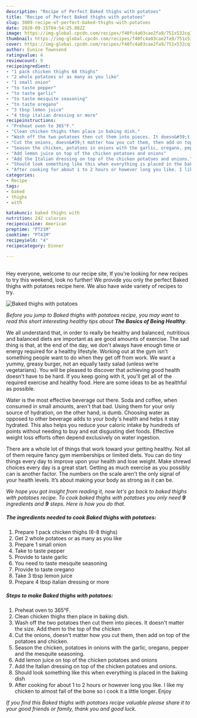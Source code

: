 ```yaml
---
description: "Recipe of Perfect Baked thighs with potatoes"
title: "Recipe of Perfect Baked thighs with potatoes"
slug: 3009-recipe-of-perfect-baked-thighs-with-potatoes
date: 2020-09-15T04:54:25.082Z
image: https://img-global.cpcdn.com/recipes/f40fc4a03cae2fa9/751x532cq70/baked-thighs-with-potatoes-recipe-main-photo.jpg
thumbnail: https://img-global.cpcdn.com/recipes/f40fc4a03cae2fa9/751x532cq70/baked-thighs-with-potatoes-recipe-main-photo.jpg
cover: https://img-global.cpcdn.com/recipes/f40fc4a03cae2fa9/751x532cq70/baked-thighs-with-potatoes-recipe-main-photo.jpg
author: Eunice Townsend
ratingvalue: 4
reviewcount: 9
recipeingredient:
- "1 pack chicken thighs 68 thighs"
- "2 whole potatoes or as many as you like"
- "1 small onion"
- "to taste pepper"
- "to taste garlic"
- "to taste mesquite seasoning"
- "to taste oregano"
- "3 tbsp lemon juice"
- "4 tbsp italian dressing or more"
recipeinstructions:
- "Preheat oven to 365°F."
- "Clean chicken thighs then place in baking dish."
- "Wash off the two potatoes then cut them into pieces. It doesn&#39;t matter the size. Add them to the top of the chicken"
- "Cut the onions, doesn&#39;t matter how you cut them, then add on top of the potatoes and chicken."
- "Season the chicken, potatoes in onions with the garlic, oregano, pepper and the mesquite seasoning."
- "Add lemon juice on top of the chicken potatoes and onions"
- "Add the Italian dressing on top of the chicken potatoes and onions."
- "Should look something like this when everything is placed in the baking dish"
- "After cooking for about 1 to 2 hours or however long you like. I like my chicken to almost fall of the bone so i cook it a little longer. Enjoy"
categories:
- Recipe
tags:
- baked
- thighs
- with

katakunci: baked thighs with 
nutrition: 242 calories
recipecuisine: American
preptime: "PT21M"
cooktime: "PT41M"
recipeyield: "4"
recipecategory: Dinner

---
```

<br>
Hey everyone, welcome to our recipe site, If you're looking for new recipes to try this weekend, look no further! We provide you only the perfect Baked thighs with potatoes recipe here. We also have wide variety of recipes to try.
<br>


![Baked thighs with potatoes](https://img-global.cpcdn.com/recipes/f40fc4a03cae2fa9/751x532cq70/baked-thighs-with-potatoes-recipe-main-photo.jpg)

<i>Before you jump to Baked thighs with potatoes recipe, you may want to read this short interesting healthy tips about <strong>The Basics of Being Healthy</strong>.</i>

We all understand that, in order to really be healthy and balanced, nutritious and balanced diets are important as are good amounts of exercise. The sad thing is that, at the end of the day, we don't always have enough time or energy required for a healthy lifestyle. Working out at the gym isn't something people want to do when they get off from work. We want a yummy, greasy burger, not an equally tasty salad (unless we’re vegetarians). You will be pleased to discover that achieving good health doesn't have to be hard. If you keep going with it, you'll get all of the required exercise and healthy food. Here are some ideas to be as healthful as possible.

Water is the most effective beverage out there. Soda and coffee, when consumed in small amounts, aren't that bad. Using them for your only source of hydration, on the other hand, is dumb. Choosing water as opposed to other beverage adds to your body's health and helps it stay hydrated. This also helps you reduce your caloric intake by hundreds of points without needing to buy and eat disgusting diet foods. Effective weight loss efforts often depend exclusively on water ingestion.

There are a whole lot of things that work toward your getting healthy. Not all of them require fancy gym memberships or limited diets. You can do tiny things every day to improve upon your health and lose weight. Make shrewd choices every day is a great start. Getting as much exercise as you possibly can is another factor. The numbers on the scale aren't the only signal of your health levels. It’s about making your body as strong as it can be. 


<i>We hope you got insight from reading it, now let's go back to baked thighs with potatoes recipe. To cook baked thighs with potatoes you only need <strong>9</strong> ingredients and <strong>9</strong> steps. Here is how you do that.
</i>

##### The ingredients needed to cook Baked thighs with potatoes:

1. Prepare 1 pack chicken thighs (6-8 thighs)
1. Get 2 whole potatoes or as many as you like
1. Prepare 1 small onion
1. Take to taste pepper
1. Provide to taste garlic
1. You need to taste mesquite seasoning
1. Provide to taste oregano
1. Take 3 tbsp lemon juice
1. Prepare 4 tbsp italian dressing or more


##### Steps to make Baked thighs with potatoes:

1. Preheat oven to 365°F.
1. Clean chicken thighs then place in baking dish.
1. Wash off the two potatoes then cut them into pieces. It doesn&#39;t matter the size. Add them to the top of the chicken
1. Cut the onions, doesn&#39;t matter how you cut them, then add on top of the potatoes and chicken.
1. Season the chicken, potatoes in onions with the garlic, oregano, pepper and the mesquite seasoning.
1. Add lemon juice on top of the chicken potatoes and onions
1. Add the Italian dressing on top of the chicken potatoes and onions.
1. Should look something like this when everything is placed in the baking dish
1. After cooking for about 1 to 2 hours or however long you like. I like my chicken to almost fall of the bone so i cook it a little longer. Enjoy


<i>If you find this Baked thighs with potatoes recipe valuable please share it to your good friends or family, thank you and good luck.</i>

